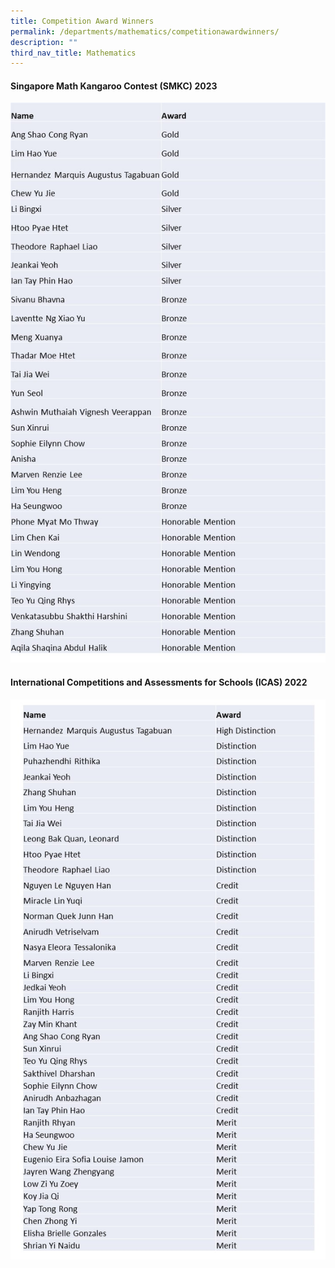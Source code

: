 ```yaml
---
title: Competition Award Winners
permalink: /departments/mathematics/competitionawardwinners/
description: ""
third_nav_title: Mathematics
---
```

#### Singapore Math Kangaroo Contest (SMKC) 2023

![](/images/smkc%20math%201.jpg)

#### International Competitions and Assessments for Schools (ICAS) 2022

![](/images/icas%20math.jpg)
